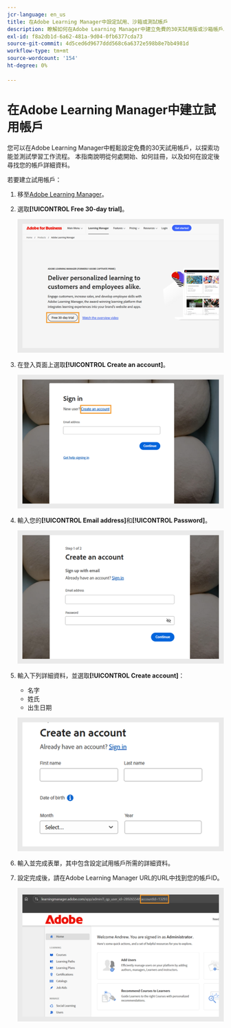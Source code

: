 ```yaml
---
jcr-language: en_us
title: 在Adobe Learning Manager中設定試用、沙箱或測試帳戶
description: 瞭解如何在Adobe Learning Manager中建立免費的30天試用版或沙箱帳戶。 請依照簡單的步驟設定測試環境，並快速上手。
exl-id: f8a2db1d-6a62-481a-9d04-0fb6377cda73
source-git-commit: 4d5ced6d9677ddd568c6a6372e598b8e7bb4981d
workflow-type: tm+mt
source-wordcount: '154'
ht-degree: 0%

---
```


# 在Adobe Learning Manager中建立試用帳戶

您可以在Adobe Learning Manager中輕鬆設定免費的30天試用帳戶，以探索功能並測試學習工作流程。 本指南說明從何處開始、如何註冊，以及如何在設定後尋找您的帳戶詳細資料。

若要建立試用帳戶：

1. 移至[Adobe Learning Manager](https://business.adobe.com/products/learning-manager/adobe-learning-manager.html)。
2. 選取&#x200B;**[!UICONTROL Free 30-day trial]**。

   ![](assets/free-trial.png)

3. 在登入頁面上選取&#x200B;**[!UICONTROL Create an account]**。

   ![](assets/create-trial-account.png)

4. 輸入您的&#x200B;**[!UICONTROL Email address]**&#x200B;和&#x200B;**[!UICONTROL Password]**。

   ![](assets/type-email.png)

5. 輸入下列詳細資料，並選取&#x200B;**[!UICONTROL Create account]**：
   * 名字
   * 姓氏
   * 出生日期

   ![](assets/more-details.png)

6. 輸入並完成表單，其中包含設定試用帳戶所需的詳細資料。
7. 設定完成後，請在Adobe Learning Manager URL的URL中找到您的帳戶ID。

   ![](assets/account-id-trial.png)


